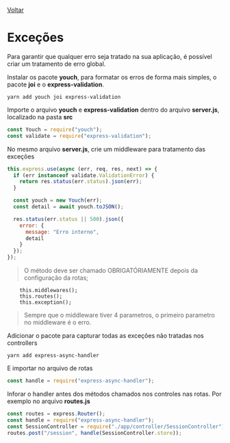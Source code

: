 [Voltar](/Readme.md)

# Exceções

Para garantir que qualquer erro seja tratado na sua aplicação, é possível criar um tratamento de erro global.

Instalar os pacote **youch**, para formatar os erros de forma mais simples, o pacote **joi** e o **express-validation**.

```
yarn add youch joi express-validation
```

Importe o arquivo **youch** e **express-validation** dentro do arquivo **server.js**, localizado na pasta **src**

```js
const Youch = require("youch");
const validate = require("express-validation");
```

No mesmo arquivo **server.js**, crie um middleware para tratamento das exceções

```js
this.express.use(async (err, req, res, next) => {
  if (err instanceof validate.ValidationError) {
    return res.status(err.status).json(err);
  }

  const youch = new Youch(err);
  const detail = await youch.toJSON();

  res.status(err.status || 500).json({
    error: {
      message: "Erro interno",
      detail
    }
  });
});
```

> O método deve ser chamado OBRIGATÓRIAMENTE depois da configuração da rotas;

```
    this.middlewares();
    this.routes();
    this.exception();
```

> Sempre que o middleware tiver 4 parametros, o primeiro parametro no middleware é o erro.

Adicionar o pacote para capturar todas as exceções não tratadas nos controllers

```
yarn add express-async-handler
```

E importar no arquivo de rotas

```js
const handle = require("express-async-handler");
```

Inforar o handler antes dos métodos chamados nos controles nas rotas. Por exemplo no arquivo **routes.js**

```js
const routes = express.Router();
const handle = require("express-async-handler");
const SessionController = require("./app/controller/SessionController");
routes.post("/session", handle(SessionController.store));
```
